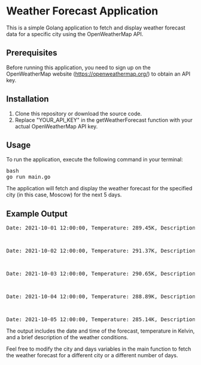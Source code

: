 # Weather Forecast Application

This is a simple Golang application to fetch and display weather forecast data for a specific city using the OpenWeatherMap API.

## Prerequisites
Before running this application, you need to sign up on the OpenWeatherMap website (https://openweathermap.org/) to obtain an API key.

## Installation
1. Clone this repository or download the source code.
2. Replace "YOUR_API_KEY" in the getWeatherForecast function with your actual OpenWeatherMap API key.

## Usage
To run the application, execute the following command in your terminal:

<pre>
bash
go run main.go
</pre>

The application will fetch and display the weather forecast for the specified city (in this case, Moscow) for the next 5 days.

## Example Output

<pre>Date: 2021-10-01 12:00:00, Temperature: 289.45K, Description: clear sky </pre><br>
<pre>Date: 2021-10-02 12:00:00, Temperature: 291.37K, Description: few clouds</pre> <br>
<pre>Date: 2021-10-03 12:00:00, Temperature: 290.65K, Description: light rain</pre> <br>
<pre>Date: 2021-10-04 12:00:00, Temperature: 288.89K, Description: moderate rain</pre> <br>
<pre>Date: 2021-10-05 12:00:00, Temperature: 285.14K, Description: light rain</pre> 


The output includes the date and time of the forecast, temperature in Kelvin, and a brief description of the weather conditions.

Feel free to modify the city and days variables in the main function to fetch the weather forecast for a different city or a different number of days.
